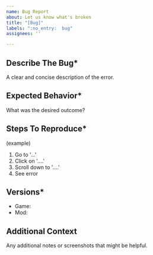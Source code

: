 ```yaml
---
name: Bug Report
about: Let us know what's broken
title: "[Bug]"
labels: ":no_entry:  bug"
assignees: ''

---
```


## Describe The Bug*
A clear and concise description of the error.

## Expected Behavior*
What was the desired outcome?

## Steps To Reproduce*
(example)
1. Go to '...'
2. Click on '....'
3. Scroll down to '....'
4. See error

## Versions*
 - Game:
 - Mod:

## Additional Context
Any additional notes or screenshots that might be helpful.
